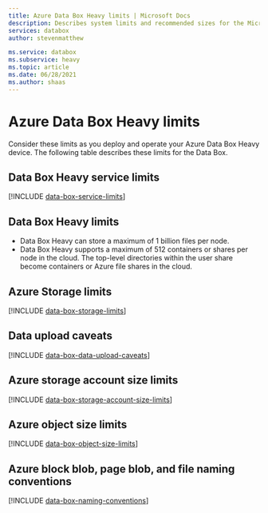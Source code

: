 ```yaml
---
title: Azure Data Box Heavy limits | Microsoft Docs
description: Describes system limits and recommended sizes for the Microsoft Azure Data Box Heavy components and connections.
services: databox
author: stevenmatthew

ms.service: databox
ms.subservice: heavy
ms.topic: article
ms.date: 06/28/2021
ms.author: shaas
---
```


# Azure Data Box Heavy limits

Consider these limits as you deploy and operate your Azure Data Box Heavy device. The following table describes these limits for the Data Box.


## Data Box Heavy service limits

[!INCLUDE [data-box-service-limits](../../includes/data-box-service-limits.md)]

## Data Box Heavy limits

- Data Box Heavy can store a maximum of 1 billion files per node.
- Data Box Heavy supports a maximum of 512 containers or shares per node in the cloud. The top-level directories within the user share become containers or Azure file shares in the cloud. 

## Azure Storage limits

[!INCLUDE [data-box-storage-limits](../../includes/data-box-storage-limits.md)]

## Data upload caveats

[!INCLUDE [data-box-data-upload-caveats](../../includes/data-box-data-upload-caveats.md)]

## Azure storage account size limits

[!INCLUDE [data-box-storage-account-size-limits](../../includes/data-box-storage-account-size-limits.md)]

## Azure object size limits

[!INCLUDE [data-box-object-size-limits](../../includes/data-box-object-size-limits.md)]

## Azure block blob, page blob, and file naming conventions

[!INCLUDE [data-box-naming-conventions](../../includes/data-box-naming-conventions.md)]
